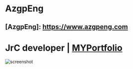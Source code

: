 # AzgpEng
## [AzgpEng]: https://www.azgpeng.com
# JrC developer | [MYPortfolio](https://raviriley.github.io/agency-jekyll-theme-starter/)
![screenshot](https://imagizer.imageshack.com/img923/7895/5cSqLO.png)

